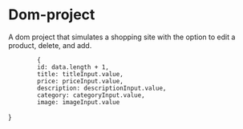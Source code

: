 # Dom-project
A dom project that simulates a shopping site with the option to edit a product, delete, and add.





            {
            id: data.length + 1,
            title: titleInput.value,
            price: priceInput.value,
            description: descriptionInput.value,
            category: categoryInput.value,
            image: imageInput.value
}